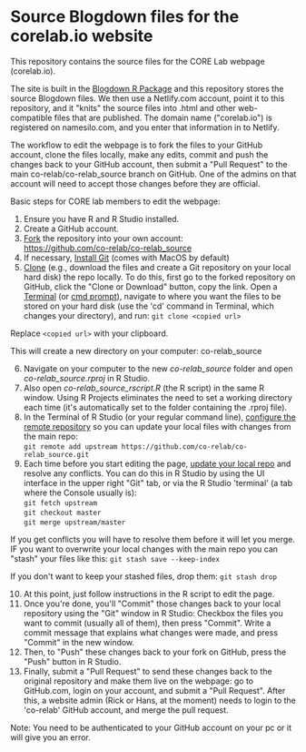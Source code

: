 # Source Blogdown files for the corelab.io website
This repository contains the source files for the CORE Lab webpage (corelab.io).

The site is built in the [Blogdown R Package](https://bookdown.org/yihui/blogdown/) and this repository stores the source Blogdown files. We then use a Netlify.com account, point it to this repository, and it "knits" the source files into .html and other web-compatible files that are published. The domain name ("corelab.io") is registered on namesilo.com, and you enter that information in to Netlify.

The workflow to edit the webpage is to fork the files to your GitHub account, clone the files locally, make any edits, commit and push the changes back to your GitHub account, then submit a "Pull Request" to the main co-relab/co-relab_source branch on GitHub. One of the admins on that account will need to accept those changes before they are official.

Basic steps for CORE lab members to edit the webpage:  

1. Ensure you have R and R Studio installed.  
2. Create a GitHub account.   
3. [Fork](https://help.github.com/articles/fork-a-repo/) the repository into your own account:  
https://github.com/co-relab/co-relab_source  
4. If necessary, [Install Git](https://help.github.com/articles/set-up-git/) (comes with MacOS by default)  
5. [Clone](https://help.github.com/articles/cloning-a-repository/) (e.g., download the files and create a Git repository on your local hard disk) the repo locally. To do this, first go to the forked repository on GitHub, click the "Clone or Download" button, copy the link. 
Open a [Terminal](http://blog.teamtreehouse.com/introduction-to-the-mac-os-x-command-line) (or [cmd prompt](https://www.howtogeek.com/235101/10-ways-to-open-the-command-prompt-in-windows-10/)), navigate to where you want the files to be stored on your hard disk (use the 'cd' command in Terminal, which changes your directory), and run:
`git clone <copied url>`

Replace `<copied url>` with your clipboard.

This will create a new directory on your computer: co-relab_source

6. Navigate on your computer to the new *co-relab_source* folder and open *co-relab_source.rproj* in R Studio. 
7. Also open *co-relab_source_rscript.R* (the R script) in the same R window. Using R Projects eliminates the need to set a working directory each time (it's automatically set to the folder containing the .rproj file).
8. In the Terminal of R Studio (or your regular command line), [configure the remote repository](https://help.github.com/articles/configuring-a-remote-for-a-fork/) so you can update your local files with changes from the main repo:  
`git remote add upstream https://github.com/co-relab/co-relab_source.git`
9. Each time before you start editing the page, [update your local repo](https://help.github.com/articles/syncing-a-fork/) and resolve any conflicts. You can do this in R Studio by using the UI interface in the upper right "Git" tab, or via the R Studio 'terminal' (a tab where the Console usually is):  
`git fetch upstream`  
`git checkout master`  
`git merge upstream/master`

If you get conflicts you will have to resolve them before it will let you merge. IF you want to overwrite your local changes with the main repo you can "stash" your files like this:
`git stash save --keep-index`

If you don't want to keep your stashed files, drop them:
`git stash drop`

10. At this point, just follow instructions in the R script to edit the page.  
11. Once you're done, you'll "Commit" those changes back to your local repository using the "Git" window in R Studio: Checkbox the files you want to commit (usually all of them), then press "Commit". Write a commit message that explains what changes were made, and press "Commit" in the new window.  
12. Then, to "Push" these changes back to your fork on GitHub, press the "Push" button in R Studio.  
13. Finally, submit a "Pull Request" to send these changes back to the original repository and make them live on the webpage: go to GitHub.com, login on your account, and submit a "Pull Request". After this, a website admin (Rick or Hans, at the moment) needs to login to the 'co-relab' GitHub account, and merge the pull request.  

Note: You need to be authenticated to your GitHub account on your pc or it will give you an error.
